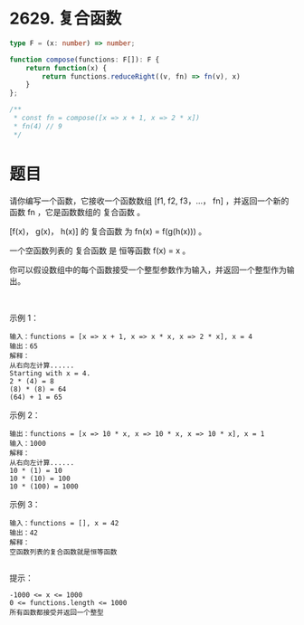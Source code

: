 # 2629. 复合函数
```ts
type F = (x: number) => number;

function compose(functions: F[]): F {
	return function(x) {
        return functions.reduceRight((v, fn) => fn(v), x)
    }
};

/**
 * const fn = compose([x => x + 1, x => 2 * x])
 * fn(4) // 9
 */
```

# 题目

请你编写一个函数，它接收一个函数数组 [f1, f2, f3，…， fn] ，并返回一个新的函数 fn ，它是函数数组的 复合函数 。

[f(x)， g(x)， h(x)] 的 复合函数 为 fn(x) = f(g(h(x))) 。

一个空函数列表的 复合函数 是 恒等函数 f(x) = x 。

你可以假设数组中的每个函数接受一个整型参数作为输入，并返回一个整型作为输出。

 

示例 1：
```
输入：functions = [x => x + 1, x => x * x, x => 2 * x], x = 4
输出：65
解释：
从右向左计算......
Starting with x = 4.
2 * (4) = 8
(8) * (8) = 64
(64) + 1 = 65
```
示例 2：
```
输出：functions = [x => 10 * x, x => 10 * x, x => 10 * x], x = 1
输入：1000
解释：
从右向左计算......
10 * (1) = 10
10 * (10) = 100
10 * (100) = 1000
```
示例 3：
```
输入：functions = [], x = 42
输出：42
解释：
空函数列表的复合函数就是恒等函数
 
```

提示：
```
-1000 <= x <= 1000
0 <= functions.length <= 1000
所有函数都接受并返回一个整型
```